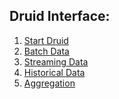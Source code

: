 ## Druid Interface:

1. <a href="https://github.com/minoobeyzavi/Visual-KPI/blob/master/Druid/startDruid.md">Start Druid</a>
2. <a href="https://github.com/minoobeyzavi/Visual-KPI/blob/master/Druid/batchData.md">Batch Data</a>
3. <a href="https://github.com/minoobeyzavi/Visual-KPI/blob/master/Druid/streamingData.md">Streaming Data</a>
4. <a href="https://github.com/minoobeyzavi/Visual-KPI/blob/master/Druid/historicalData.md">Historical Data</a>
5. <a href="https://github.com/minoobeyzavi/Visual-KPI/blob/master/Druid/aggregations.md">Aggregation</a>
